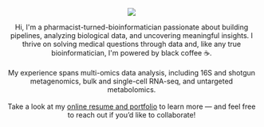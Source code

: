 
<p align="center">
<img src="https://capsule-render.vercel.app/api?text=Hey,%20I'm%20Beatriz!&animation=fadeIn&type=waving&color=gradient&height-100"/> 
 </p>



</a>

<p align="center">
Hi, I'm a pharmacist-turned-bioinformatician passionate about building pipelines, analyzing biological data, and uncovering meaningful insights. I thrive on solving medical questions through data and, like any true bioinformatician, I'm powered by black coffee ☕.  
<br><br>
My experience spans multi-omics data analysis, including 16S and shotgun metagenomics, bulk and single-cell RNA-seq, and untargeted metabolomics.  
<br><br>
Take a look at my <a href="https://brbergamo.github.io">online resume and portfolio</a> to learn more — and feel free to reach out if you’d like to collaborate!
</p>

<br/>
